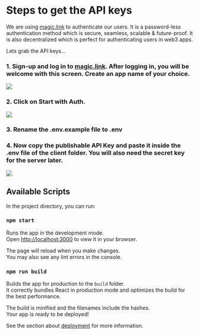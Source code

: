
# Steps to get the API keys

We are using [magic.link](https://magic.link/) to authenticate our users. It is a password-less authentication method which is secure, seamless, scalable & future-proof. It is also decentralized which is perfect for authenticating users in web3 apps.

Lets grab the API keys...

### 1. Sign-up and log in to [magic.link](https://magic.link/). After logging in, you will be welcome with this screen. Create an app name of your choice.  
<img src="https://user-images.githubusercontent.com/63467479/190847260-6d9c4b86-87ff-48ac-b301-c002eb1f07fa.png">

### 2. Click on Start with Auth. 
<img src="https://user-images.githubusercontent.com/63467479/190847409-fc620ef2-b7ab-4759-9804-d3f2d86137b0.png">

### 3. Rename the .env.example file to .env

### 4. Now copy the publishable API Key and paste it inside the .env file of the client folder. You will also need the secret key for the server later. 
<img src="https://user-images.githubusercontent.com/63467479/190847663-e7a8544f-abda-4d9f-a7e1-40dd6633e636.png">


## Available Scripts

In the project directory, you can run:

### `npm start`

Runs the app in the development mode.\
Open [http://localhost:3000](http://localhost:3000) to view it in your browser.

The page will reload when you make changes.\
You may also see any lint errors in the console.

### `npm run build`

Builds the app for production to the `build` folder.\
It correctly bundles React in production mode and optimizes the build for the best performance.

The build is minified and the filenames include the hashes.\
Your app is ready to be deployed!

See the section about [deployment](https://facebook.github.io/create-react-app/docs/deployment) for more information.